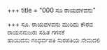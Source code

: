 +++
title = "000 ಸೂ ರಾಯದಳವನು"

+++
ಸೂ. ರಾಯದಳವನು ಮುರಿದು ಕೌರವ  
ರಾಯನನುಜರು ಸಹಿತ  ಗಗನಕೆ  
ಹಾಯಿದನು ಗಂಧರ್ವಪತಿ ಸುರಪತಿಯ ನೇಮದಲಿ